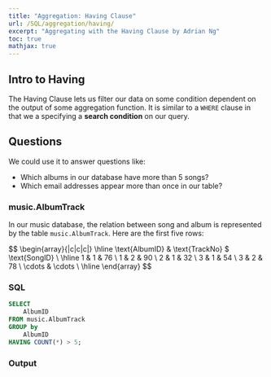 ```yaml
---
title: "Aggregation: Having Clause"
url: /SQL/aggregation/having/
excerpt: "Aggregating with the Having Clause by Adrian Ng"
toc: true
mathjax: true
---
```


## Intro to Having

The Having Clause lets us filter our data on some condition dependent on the output of some aggregation function.
It is similar to a `WHERE` clause in that we a specifying a __search condition__ on our query.

## Questions

We could use it to answer questions like:

* Which albums in our database have more than 5 songs?
* Which email addresses appear more than once in our table?


### music.AlbumTrack

In our music database, the relation between song and album is represented by the table `music.AlbumTrack`.
Here are the first five rows:

$$
\begin{array}{|c|c|c|}
\hline
\text{AlbumID} & \text{TrackNo} $ \text{SongID} \\ 
\hline
1 & 1 & 76 \\
1 & 2 & 90 \\
2 & 1 & 32 \\
3 & 1 & 54 \\
3 & 2 & 78 \\
\cdots & \cdots \\
\hline
\end{array}
$$

### SQL


```sql
SELECT
	AlbumID
FROM music.AlbumTrack
GROUP by
	AlbumID	
HAVING COUNT(*) > 5;
```

### Output




